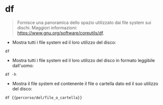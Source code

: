 # df

> Fornisce una panoramica dello spazio utilizzato dai file system sui dischi.
> Maggiori informazioni: <https://www.gnu.org/software/coreutils/df>.

- Mostra tutti i file system ed il loro utilizzo del disco:

`df`

- Mostra tutti i file system ed il loro utilizzo del disco in formato leggibile dall'uomo:

`df -h`

- Mostra il file system ed contenente il file o cartella dato ed il suo utilizzo del disco:

`df {{percorso/del/file_o_cartella}}`
